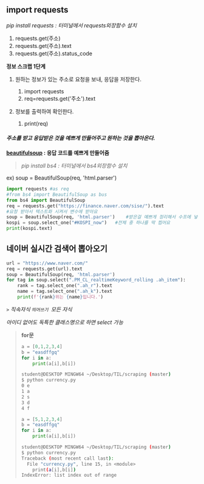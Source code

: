 ## import requests

*pip install requests : 터미널에서 requests외장함수 설치*

1. requests.get(주소)
2. requests.get(주소).text
3. requests.get(주소).status_code



**정보 스크랩 1단계**

1. 원하는 정보가 있는 주소로 요청을 보내, 응답을 저장한다.

   1. import requests
   2. req=requests.get('주소').text

2. 정보를 출력하여 확인한다.

   1. print(req)



#### ***주소를 받고 응답받은 것을 예쁘게 만들어주고 원하는 것을 뽑아온다.***



**[beautifulsoup](https://www.crummy.com/software/BeautifulSoup/bs4/doc/) : 응답 코드를 예쁘게 만들어줌**

   > *pip install bs4 : 터미널에서 bs4외장함수 설치*

ex) soup = BeautifulSoup(req, 'html.parser')

~~~python
import requests #as req
#from bs4 import BeautifulSoup as bus
from bs4 import BeautifulSoup
req = requests.get("https://finance.naver.com/sise/").text 
#요청 받아서 텍스트화 시켜서 변수에 받아요
soup = BeautifulSoup(req, 'html.parser')    #받은걸 예쁘게 정리해서 수프에 넣어요
kospi = soup.select_one("#KOSPI_now")   #전체 중 하나를 딱 찝어요
print(kospi.text)
~~~



## 네이버 실시간 검색어 뽑아오기

~~~python
url = "https://www.naver.com/"
req = requests.get(url).text
soup = BeautifulSoup(req, 'html.parser')
for tag in soup.select(".PM_CL_realtimeKeyword_rolling .ah_item"):
    rank = tag.select_one(".ah_r").text
    name = tag.select_one(".ah_k").text
    print(f'{rank}위는 {name}입니다.')
~~~

*`>` 직속자식	 `띄어쓰기 `모든 자식*

*아이디 없어도 독특한 클래스명으로 하면 select 가능*



> **for문**
>
> ~~~python
> a = [0,1,2,3,4]
> b = "easdffgq"
> for i in a:
>     print(a[i],b[i])
> ~~~
>
> ~~~bash
> student@DESKTOP MINGW64 ~/Desktop/TIL/scraping (master)
> $ python currency.py
> 0 e
> 1 a
> 2 s
> 3 d
> 4 f
> ~~~
>
>
>
> ~~~python
> a = [5,1,2,3,4]
> b = "easdffgq"
> for i in a:
>     print(a[i],b[i])
> ~~~
>
> ~~~bash
> student@DESKTOP MINGW64 ~/Desktop/TIL/scraping (master)
> $ python currency.py
> Traceback (most recent call last):
>   File "currency.py", line 15, in <module>
>     print(a[i],b[i])
> IndexError: list index out of range
> ~~~



